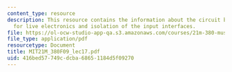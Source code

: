 ```yaml
---
content_type: resource
description: This resource contains the information about the circuit bending, motivations
  for live electronics and isolation of the input interfaces.
file: https://ol-ocw-studio-app-qa.s3.amazonaws.com/courses/21m-380-music-and-technology-contemporary-history-and-aesthetics-fall-2009/416bed57749cdcba68651184d5f09270_MIT21M_380F09_lec17.pdf
file_type: application/pdf
resourcetype: Document
title: MIT21M_380F09_lec17.pdf
uid: 416bed57-749c-dcba-6865-1184d5f09270
---
```

